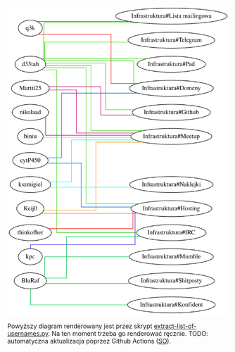 ![kto co kontroluje - diagram](https://raw.githubusercontent.com/hakierspejs/wiki/master/media-w-wiki/kto-co-kontroluje.svg)

Powyższy diagram renderowany jest przez skrypt [extract-list-of-usernames.py](https://github.com/hakierspejs/wiki/blob/master/extract-list-of-usernames.py). Na ten moment trzeba go renderować ręcznie. TODO: automatyczna aktualizacja poprzez Github Actions ([SO](https://stackoverflow.com/questions/61819502/trigger-a-github-action-on-wiki-edit/61819865#61819865)).

<!-- test -->